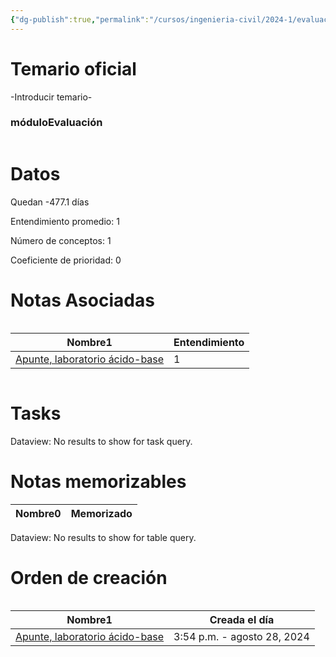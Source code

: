 ```yaml
---
{"dg-publish":true,"permalink":"/cursos/ingenieria-civil/2024-1/evaluaciones/quimica-para-ingenieria/ce-3-qim-100-e/","tags":["evaluación"]}
---
```


# Temario oficial
-Introducir temario-
<h3><span>móduloEvaluación</span></h3><p><span><div class="block-language-dataviewjs node-insert-event" style="overflow-x: auto;"><h1 dir="auto"><span>Datos</span></h1><p dir="auto"><span>Quedan -477.1 días</span></p><p dir="auto"><span>Entendimiento promedio: 1</span></p><p dir="auto"><span>Número de conceptos: 1</span></p><p dir="auto"><span>Coeficiente de prioridad: 0</span></p><h1 dir="auto"><span>Notas Asociadas</span></h1><div dir="auto" style="overflow-x: auto;"><table class="dataview table-view-table"><thead class="table-view-thead"><tr class="table-view-tr-header"><th class="table-view-th" dir="auto"><span>Nombre</span><span class="dataview small-text">1</span></th><th class="table-view-th" dir="auto"><span>Entendimiento</span></th></tr></thead><tbody class="table-view-tbody"><tr><td dir="auto"><span><a data-tooltip-position="top" aria-label="Cursos/Ingeniería Civil/2024-1/Química para Ingeniería/00 Laboratorios/Lab 4/Apunte, laboratorio ácido-base.md" data-href="Cursos/Ingeniería Civil/2024-1/Química para Ingeniería/00 Laboratorios/Lab 4/Apunte, laboratorio ácido-base.md" href="Cursos/Ingeniería Civil/2024-1/Química para Ingeniería/00 Laboratorios/Lab 4/Apunte, laboratorio ácido-base.md" class="original-internal-link" target="_blank" rel="noopener nofollow" style="display: none;">Apunte, laboratorio ácido-base</a><a data-tooltip-position="top" aria-label="Cursos/Ingeniería Civil/2024-1/Química para Ingeniería/00 Laboratorios/Lab 4/Apunte, laboratorio ácido-base.md" data-href="Cursos/Ingeniería Civil/2024-1/Química para Ingeniería/00 Laboratorios/Lab 4/Apunte, laboratorio ácido-base.md" href="Cursos/Ingeniería Civil/2024-1/Química para Ingeniería/00 Laboratorios/Lab 4/Apunte, laboratorio ácido-base.md" class="internal-link mathLink-internal-link" target="_blank" rel="noopener nofollow">Apunte, laboratorio ácido-base</a></span></td><td dir="auto"><span>1</span></td></tr></tbody></table></div><h1 dir="auto"><span>Tasks</span></h1><div><div class="dataview dataview-error-box"><p class="dataview dataview-error-message" dir="auto">Dataview: No results to show for task query.</p></div></div><h1 dir="auto"><span>Notas memorizables</span></h1><div><table class="dataview table-view-table"><thead class="table-view-thead"><tr class="table-view-tr-header"><th class="table-view-th"><span>Nombre</span><span class="dataview small-text">0</span></th><th class="table-view-th"><span>Memorizado</span></th></tr></thead><tbody class="table-view-tbody"></tbody></table><div class="dataview dataview-error-box"><p class="dataview dataview-error-message" dir="auto">Dataview: No results to show for table query.</p></div></div><h1 dir="auto"><span>Orden de creación</span></h1><div dir="auto" style="overflow-x: auto;"><table class="dataview table-view-table"><thead class="table-view-thead"><tr class="table-view-tr-header"><th class="table-view-th" dir="auto"><span>Nombre</span><span class="dataview small-text">1</span></th><th class="table-view-th" dir="auto"><span>Creada el día</span></th></tr></thead><tbody class="table-view-tbody"><tr><td dir="auto"><span><a data-tooltip-position="top" aria-label="Cursos/Ingeniería Civil/2024-1/Química para Ingeniería/00 Laboratorios/Lab 4/Apunte, laboratorio ácido-base.md" data-href="Cursos/Ingeniería Civil/2024-1/Química para Ingeniería/00 Laboratorios/Lab 4/Apunte, laboratorio ácido-base.md" href="Cursos/Ingeniería Civil/2024-1/Química para Ingeniería/00 Laboratorios/Lab 4/Apunte, laboratorio ácido-base.md" class="original-internal-link" target="_blank" rel="noopener nofollow" style="display: none;">Apunte, laboratorio ácido-base</a><a data-tooltip-position="top" aria-label="Cursos/Ingeniería Civil/2024-1/Química para Ingeniería/00 Laboratorios/Lab 4/Apunte, laboratorio ácido-base.md" data-href="Cursos/Ingeniería Civil/2024-1/Química para Ingeniería/00 Laboratorios/Lab 4/Apunte, laboratorio ácido-base.md" href="Cursos/Ingeniería Civil/2024-1/Química para Ingeniería/00 Laboratorios/Lab 4/Apunte, laboratorio ácido-base.md" class="internal-link mathLink-internal-link" target="_blank" rel="noopener nofollow">Apunte, laboratorio ácido-base</a></span></td><td dir="ltr">3:54 p.m. - agosto 28, 2024</td></tr></tbody></table></div></div></span></p>